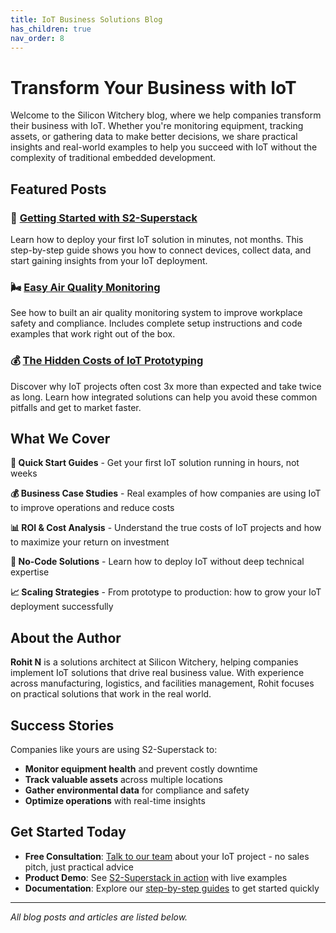 ```yaml
---
title: IoT Business Solutions Blog
has_children: true
nav_order: 8
---
```

# Transform Your Business with IoT

Welcome to the Silicon Witchery blog, where we help companies transform their business with IoT. Whether you're monitoring equipment, tracking assets, or gathering data to make better decisions, we share practical insights and real-world examples to help you succeed with IoT without the complexity of traditional embedded development.

## Featured Posts

### 🚀 [Getting Started with S2-Superstack](/pages/blog/getting-started-with-s2-superstack.md)
Learn how to deploy your first IoT solution in minutes, not months. This step-by-step guide shows you how to connect devices, collect data, and start gaining insights from your IoT deployment.

### 🌬️ [Easy Air Quality Monitoring](/pages/blog/easy-air-quality-monitoring-with-superstack.md)
See how to built an air quality monitoring system to improve workplace safety and compliance. Includes complete setup instructions and code examples that work right out of the box.

### 💰 [The Hidden Costs of IoT Prototyping](/pages/blog/3-hidden-costs-of-iot-prototyping.md)
Discover why IoT projects often cost 3x more than expected and take twice as long. Learn how integrated solutions can help you avoid these common pitfalls and get to market faster.

## What We Cover

**🚀 Quick Start Guides** - Get your first IoT solution running in hours, not weeks

**💰 Business Case Studies** - Real examples of how companies are using IoT to improve operations and reduce costs

**📊 ROI & Cost Analysis** - Understand the true costs of IoT projects and how to maximize your return on investment

**🔧 No-Code Solutions** - Learn how to deploy IoT without deep technical expertise

**📈 Scaling Strategies** - From prototype to production: how to grow your IoT deployment successfully

## About the Author

**Rohit N** is a solutions architect at Silicon Witchery, helping companies implement IoT solutions that drive real business value. With experience across manufacturing, logistics, and facilities management, Rohit focuses on practical solutions that work in the real world.

## Success Stories

Companies like yours are using S2-Superstack to:
- **Monitor equipment health** and prevent costly downtime
- **Track valuable assets** across multiple locations
- **Gather environmental data** for compliance and safety
- **Optimize operations** with real-time insights

## Get Started Today

- **Free Consultation**: [Talk to our team](mailto:projects@siliconwitchery.com) about your IoT project - no sales pitch, just practical advice
- **Product Demo**: See [S2-Superstack in action](https://www.siliconwitchery.com/s2-superstack) with live examples
- **Documentation**: Explore our [step-by-step guides](/) to get started quickly

---

*All blog posts and articles are listed below.*